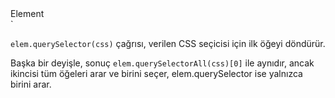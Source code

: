<div id="elem">
    <div id="elem-content">Element</div>
</div>

<script>
        let elem = document.getElementById('elem');

        elem.style.background = 'blue';
    </script>`


`elem.querySelector(css)` çağrısı, verilen CSS seçicisi için ilk öğeyi döndürür.

Başka bir deyişle, sonuç `elem.querySelectorAll(css)[0]` ile aynıdır, ancak ikincisi tüm öğeleri arar ve birini seçer, elem.querySelector ise yalnızca birini arar. 